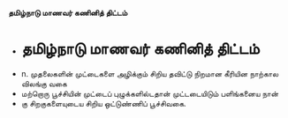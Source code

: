 **தமிழ்நாடு மாணவர் கணினித் திட்டம்**
- # தமிழ்நாடு மாணவர் கணினித் திட்டம்
- n. முதலைகளின் முட்டைகளை அழிக்கும்  சிறிய தவிட்டு நிறமான கீரியின நாற்கால விலங்கு வகை
- மற்றொரு பூச்சியின் முட்டைப் புழுக்களில்டதான் முட்டடையிடும் பளிங்கனைய நான்
- கு சிறகுகளையுடைய சிறிய ஒட்டுண்ணிப் பூச்சிவகை.

